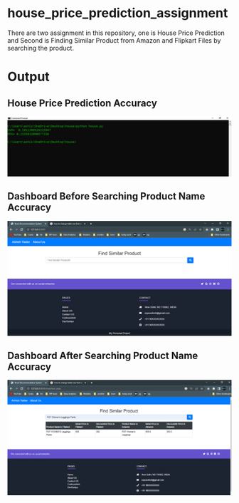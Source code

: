 # house_price_prediction_assignment
There are two assignment in this repository, one is House Price Prediction and Second is Finding Similar Product from Amazon and Flipkart Files by searching the product.

# Output

## House Price Prediction Accuracy
![alt text](https://github.com/expoashish/house_price_prediction_assignment/blob/master/house_price_prediction_accuracy.png?raw=true)

## Dashboard Before Searching Product Name Accuracy
![alt text](https://github.com/expoashish/house_price_prediction_assignment/blob/master/dashboard_before_searching_product.png?raw=true)

## Dashboard After Searching Product Name Accuracy
![alt text](https://github.com/expoashish/house_price_prediction_assignment/blob/master/dashboard_after_searching_product.png?raw=true)